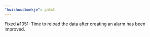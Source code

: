 ```yaml
---
"huishoudboekje": patch
---
```


Fixed #1051: Time to reload the data after creating an alarm has been improved.
